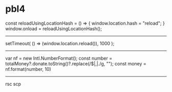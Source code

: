 # pbl4

const reloadUsingLocationHash = () => {
window.location.hash = "reload";
}
window.onload = reloadUsingLocationHash();

---

setTimeout(
() => (window.location.reload()),
1000
);

---

var nf = new Intl.NumberFormat();
const number = totalMoney?.donate.toString()?.replace(/\$|,|\./g, "");
const money = nf.format(number, 10)

---

rsc scp
